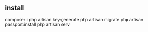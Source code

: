 
## install

composer i
php artisan key:generate 
php artisan migrate
php artisan passport:install
php artisan serv



